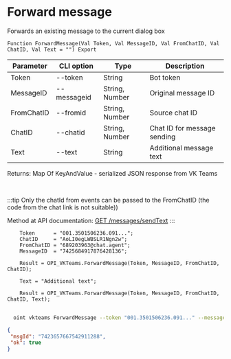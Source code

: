 ﻿---
sidebar_position: 8
---

# Forward message
 Forwards an existing message to the current dialog box



`Function ForwardMessage(Val Token, Val MessageID, Val FromChatID, Val ChatID, Val Text = "") Export`

  | Parameter | CLI option | Type | Description |
  |-|-|-|-|
  | Token | --token | String | Bot token |
  | MessageID | --messageid | String, Number | Original message ID |
  | FromChatID | --fromid | String, Number | Source chat ID |
  | ChatID | --chatid | String, Number | Chat ID for message sending |
  | Text | --text | String | Additional message text |

  
  Returns:  Map Of KeyAndValue - serialized JSON response from VK Teams

<br/>

:::tip
Only the chatId from events can be passed to the FromChatID (the code from the chat link is not suitable))

 Method at API documentation: [GET /messages/sendText](https://teams.vk.com/botapi/#/messages/get_messages_sendText)
:::
<br/>


```bsl title="Code example"
    Token      = "001.3501506236.091...";
    ChatID     = "AoLI0egLWBSLR1Ngn2w";
    FromChatID = "689203963@chat.agent";
    MessageID  = "7425684917876428136";

    Result = OPI_VKTeams.ForwardMessage(Token, MessageID, FromChatID, ChatID);

    Text = "Additional text";

    Result = OPI_VKTeams.ForwardMessage(Token, MessageID, FromChatID, ChatID, Text);
```



```sh title="CLI command example"
    
  oint vkteams ForwardMessage --token "001.3501506236.091..." --message "7402287649739767956" --fromid "689203963@chat.agent" --chatid "AoLI0egLWBSLR1Ngn2w" --text "Additional text"

```

```json title="Result"
{
 "msgId": "7423657667542911288",
 "ok": true
}
```
